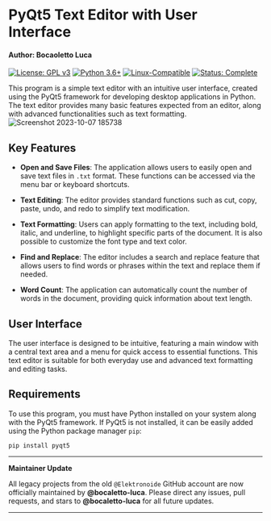 # PyQt5 Text Editor with User Interface
#### Author: Bocaoletto Luca

[![License: GPL v3](https://img.shields.io/badge/License-GPLv3-blue?style=for-the-badge&logo=gnu)](LICENSE) [![Python 3.6+](https://img.shields.io/badge/Python-3.6%2B-blue?style=for-the-badge&logo=python)](https://www.python.org/) [![Linux-Compatible](https://img.shields.io/badge/Linux-Compatible-blue?style=for-the-badge&logo=linux)](https://www.kernel.org/) [![Status: Complete](https://img.shields.io/badge/Status-Complete-brightgreen?style=for-the-badge)](https://github.com/bocaletto-luca/Directory-Monitor)

This program is a simple text editor with an intuitive user interface, created using the PyQt5 framework for developing desktop applications in Python. The text editor provides many basic features expected from an editor, along with advanced functionalities such as text formatting.
![Screenshot 2023-10-07 185738](https://github.com/elektronoide/TextEditorQt/assets/134635227/ce5622f3-05f3-4732-b50f-4beba4bf905d)

## Key Features

- **Open and Save Files**: The application allows users to easily open and save text files in `.txt` format. These functions can be accessed via the menu bar or keyboard shortcuts.

- **Text Editing**: The editor provides standard functions such as cut, copy, paste, undo, and redo to simplify text modification.

- **Text Formatting**: Users can apply formatting to the text, including bold, italic, and underline, to highlight specific parts of the document. It is also possible to customize the font type and text color.

- **Find and Replace**: The editor includes a search and replace feature that allows users to find words or phrases within the text and replace them if needed.

- **Word Count**: The application can automatically count the number of words in the document, providing quick information about text length.

## User Interface

The user interface is designed to be intuitive, featuring a main window with a central text area and a menu for quick access to essential functions. This text editor is suitable for both everyday use and advanced text formatting and editing tasks.

## Requirements

To use this program, you must have Python installed on your system along with the PyQt5 framework. If PyQt5 is not installed, it can be easily added using the Python package manager `pip`:

    pip install pyqt5

---

**Maintainer Update**

All legacy projects from the old `@Elektronoide` GitHub account are now officially maintained by **@bocaletto-luca**. Please direct any issues, pull requests, and stars to **@bocaletto-luca** for all future updates.

---
